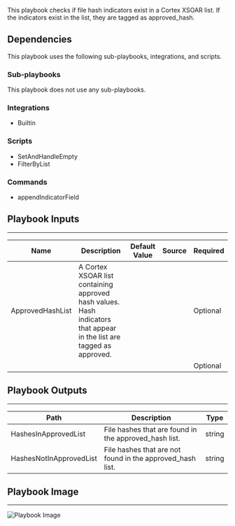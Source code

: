 This playbook checks if file hash indicators exist in a Cortex XSOAR list. If the indicators exist in the list, they are tagged as approved_hash.

## Dependencies
This playbook uses the following sub-playbooks, integrations, and scripts.

### Sub-playbooks
This playbook does not use any sub-playbooks.

### Integrations
* Builtin

### Scripts
* SetAndHandleEmpty
* FilterByList

### Commands
* appendIndicatorField

## Playbook Inputs
---

| **Name** | **Description** | **Default Value** | **Source** | **Required** |
| --- | --- | --- | --- | --- |
| ApprovedHashList | A Cortex XSOAR list containing approved hash values. Hash indicators that appear in the list are tagged as approved. |  |  | Optional |
|  |  |  |  | Optional |

## Playbook Outputs
---

| **Path** | **Description** | **Type** |
| --- | --- | --- |
| HashesInApprovedList | File hashes that are found in the approved\_hash list. | string |
| HashesNotInApprovedList | File hashes that are not found in the approved\_hash list. | string |

## Playbook Image
---
![Playbook Image](https://raw.githubusercontent.com/demisto/content/e92ff661c91a592df117d0e1ea7e3234568946d0/Packs/TIM/doc_files/TIM_-_Process_Indicators_Against_Approved_Hash_List.png)